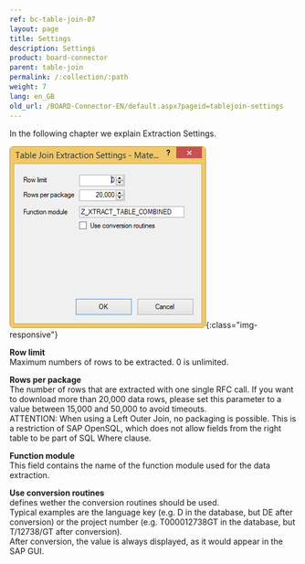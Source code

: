 ```yaml
---
ref: bc-table-join-07
layout: page
title: Settings
description: Settings
product: board-connector
parent: table-join
permalink: /:collection/:path
weight: 7
lang: en_GB
old_url: /BOARD-Connector-EN/default.aspx?pageid=tablejoin-settings
---
```


In the following chapter we explain Extraction Settings.     

![tj-xu-settings](/img/content/tj-xu-settings.jpg){:class="img-responsive"}


**Row limit**<br>
Maximum numbers of rows to be extracted. 0 is unlimited.

**Rows per package**<br>
The number of rows that are extracted with one single RFC call. If you want to download more than 20,000 data rows, please set this parameter to a value between 15,000 and 50,000 to avoid timeouts.<br>
ATTENTION: When using a Left Outer Join, no packaging is possible. This is a restriction of SAP OpenSQL, which does not allow fields from the right table to be part of SQL Where clause.

**Function module**<br>
This field contains the name of the function module used for the data extraction.

**Use conversion routines**<br>
defines wether the conversion routines should be used.<br>
Typical examples are the language key (e.g. D in the database, but DE after conversion)
or the project number (e.g. T000012738GT in the database, but T/12738/GT after conversion).<br>
After conversion, the value is always displayed, as it would appear in the SAP GUI.